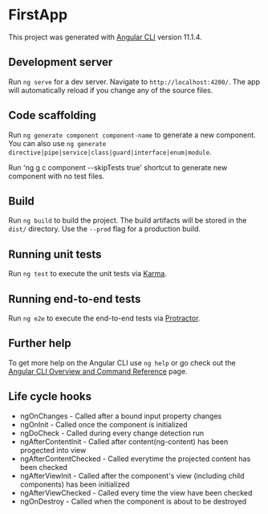 # FirstApp

This project was generated with [Angular CLI](https://github.com/angular/angular-cli) version 11.1.4.

## Development server

Run `ng serve` for a dev server. Navigate to `http://localhost:4200/`. The app will automatically reload if you change any of the source files.

## Code scaffolding

Run `ng generate component component-name` to generate a new component. You can also use `ng generate directive|pipe|service|class|guard|interface|enum|module`.

Run 'ng g c component --skipTests true' shortcut to generate new component with no test files.

## Build

Run `ng build` to build the project. The build artifacts will be stored in the `dist/` directory. Use the `--prod` flag for a production build.

## Running unit tests

Run `ng test` to execute the unit tests via [Karma](https://karma-runner.github.io).

## Running end-to-end tests

Run `ng e2e` to execute the end-to-end tests via [Protractor](http://www.protractortest.org/).

## Further help

To get more help on the Angular CLI use `ng help` or go check out the [Angular CLI Overview and Command Reference](https://angular.io/cli) page.


## Life cycle hooks

* ngOnChanges - Called after a bound input property changes
* ngOnInit - Called once the component is initialized
* ngDoCheck - Called during every change detection run
* ngAfterContentInit - Called after content(ng-content) has been progected into view
* ngAfterContentChecked - Called everytime the projected content has been checked
* ngAfterViewInit - Called after the component's view (including child components) has been initialized
* ngAfterViewChecked - Called every time the view have been checked
* ngOnDestroy - Called when the component is about to be destroyed
